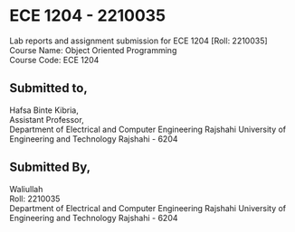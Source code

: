 # ECE 1204 - 2210035
Lab reports and assignment submission for ECE 1204 [Roll: 2210035]              
Course Name: Object Oriented Programming             
Course Code: ECE 1204

## Submitted to,
Hafsa Binte Kibria,   
Assistant Professor,              
Department of Electrical and Computer Engineering
Rajshahi University of Engineering and Technology
Rajshahi - 6204

## Submitted By,
Waliullah  
Roll: 2210035  
Department of Electrical and Computer Engineering
Rajshahi University of Engineering and Technology
Rajshahi - 6204
